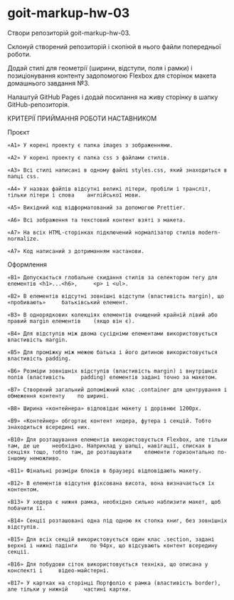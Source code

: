 # goit-markup-hw-03

Створи репозиторій goit-markup-hw-03.

Склонуй створений репозиторій і скопіюй в нього файли попередньої роботи.

Додай стилі для геометрії (ширини, відступи, поля і рамки) і позиціонування контенту задопомогою
Flexbox для сторінок макета домашнього завдання №3.

Налаштуй GitHub Pages і додай посилання на живу сторінку в шапку GitHub-репозиторія.

КРИТЕРІЇ ПРИЙМАННЯ РОБОТИ НАСТАВНИКОМ

Проєкт

    «A1» У корені проекту є папка images з зображеннями.

    «A2» У корені проекту є папка css з файлами стилів.

    «A3» Всі стилі написані в одному файлі styles.css, який знаходиться в папці css.

    «A4» У назвах файлів відсутні великі літери, пробіли і трансліт, тільки літери і слова    англійської мови.

    «A5» Вихідний код відформатований за допомогою Prettier.

    «A6» Всі зображення та текстовий контент взяті з макета.

    «A7» На всіх HTML-сторінках підключений нормалізатор стилів modern-normalize.

    «A7» Код написаний з дотриманням настанови.

Оформлення

    «B1» Допускається глобальне скидання стилів за селектором тегу для елементів <h1>...<h6>,     <p> і <ul>.

    «B2» В елементів відсутні зовнішні відступи (властивість margin), що «пробивають»     батьківський елемент.

    «B3» В однорядкових колекціях елементів очищений крайній лівий або правий margin елементів    (якщо він є).

    «B4» Для відступів між двома сусідніми елементами використовується властивість margin.

    «B5» Для проміжку між межею батька і його дитиною використовується властивість padding.

    «B6» Розміри зовнішніх відступів (властивість margin) і внутрішніх полів (властивість     padding) елементів задані точно за макетом.

    «B7» Створений загальний допоміжний клас .container для центрування і обмеження контенту    по ширині.

    «B8» Ширина «контейнера» відповідає макету і дорівнює 1200px.

    «B9» «Контейнер» обгортає контент хедера, футера і секцій. Тобто знаходиться всередині них.

    «B10» Для розташування елементів використовується Flexbox, але тільки там, де це    необхідно. Наприклад у шапці, навігації, списках в секціях тощо, тобто там, де розташувати    елементи горизонтально по-іншому неможливо.

    «B11» Фінальні розміри блоків в браузері відповідають макету.

    «B12» В елементів відсутня фіксована висота, вона визначається їх контентом.

    «B13» У хедера є нижня рамка, необхідно сильно наблизити макет, щоб побачити її.

    «B14» Секції розташовані одна під одною як стопка книг, без зовнішніх відступів.

    «B15» Для всіх секцій використовується один клас .section, задані верхні і нижні падінги    по 94px, що відсувають контент всередину секції.

    «B16» Для побудови сіток використовується техніка, що описана у конспекті і     відео-майстерні.

    «B17» У картках на сторінці Портфоліо є рамка (властивість border), але тільки у нижній     частині картки.
